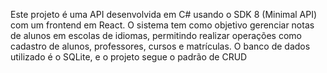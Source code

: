Este projeto é uma API desenvolvida em C# usando o SDK 8 (Minimal API) com um frontend em React. O sistema tem como objetivo gerenciar notas de alunos em escolas de idiomas, permitindo realizar operações como cadastro de alunos, professores, cursos e matrículas. O banco de dados utilizado é o SQLite, e o projeto segue o padrão de CRUD 